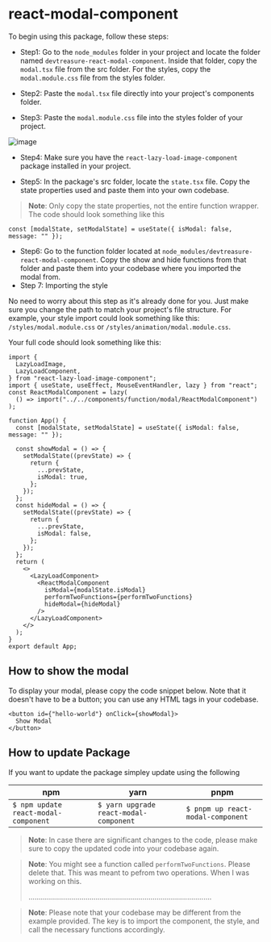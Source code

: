 # react-modal-component

To begin using this package, follow these steps:

- Step1: Go to the `node_modules` folder in your project and locate the folder named `devtreasure-react-modal-component`. Inside that folder, copy the `modal.tsx` file from the src folder. For the styles, copy the `modal.module.css` file from the styles folder.

- Step2: Paste the `modal.tsx` file directly into your project's components folder.
- Step3: Paste the `modal.module.css` file into the styles folder of your project.

![image](https://github.com/creative-tutorials/react-modal-component/assets/68476321/e8a9081f-d219-498c-8cc6-ae0697de6d78)

- Step4: Make sure you have the `react-lazy-load-image-component` package installed in your project.

- Step5: In the package's src folder, locate the `state.tsx` file. Copy the state properties used and paste them into your own codebase.

> **Note**: Only copy the state properties, not the entire function wrapper. The code should look something like this

```tsx
const [modalState, setModalState] = useState({ isModal: false, message: "" });
```

- Step6: Go to the function folder located at `node_modules/devtreasure-react-modal-component`. Copy the show and hide functions from that folder and paste them into your codebase where you imported the modal from.
- Step 7: Importing the style

No need to worry about this step as it's already done for you. Just make sure you change the path to match your project's file structure. For example, your style import could look something like this: `/styles/modal.module.css` or `/styles/animation/modal.module.css`.

Your full code should look something like this:

```tsx
import {
  LazyLoadImage,
  LazyLoadComponent,
} from "react-lazy-load-image-component";
import { useState, useEffect, MouseEventHandler, lazy } from "react";
const ReactModalComponent = lazy(
  () => import("../../components/function/modal/ReactModalComponent")
);

function App() {
  const [modalState, setModalState] = useState({ isModal: false, message: "" });

  const showModal = () => {
    setModalState((prevState) => {
      return {
        ...prevState,
        isModal: true,
      };
    });
  };
  const hideModal = () => {
    setModalState((prevState) => {
      return {
        ...prevState,
        isModal: false,
      };
    });
  };
  return (
    <>
      <LazyLoadComponent>
        <ReactModalComponent
          isModal={modalState.isModal}
          performTwoFunctions={performTwoFunctions}
          hideModal={hideModal}
        />
      </LazyLoadComponent>
    </>
  );
}
export default App;
```

## How to show the modal

To display your modal, please copy the code snippet below. Note that it doesn't have to be a button; you can use any HTML tags in your codebase.

```tsx
<button id={"hello-world"} onClick={showModal}>
  Show Modal
</button>
```

## How to update Package

If you want to update the package simpley update using the following

| npm                              | yarn                               | pnpm                          |
| -------------------------------- | ---------------------------------- | ----------------------------- |
| `$ npm update react-modal-component` | `$ yarn upgrade react-modal-component` | `$ pnpm up react-modal-component` |

> **Note**: In case there are significant changes to the code, please make sure to copy the updated code into your codebase again.

> **Note**: You might see a function called `performTwoFunctions`. Please delete that. This was meant to pefrom two operations. When I was working on this.
>
> ..........................................................................................

> **Note**: Please note that your codebase may be different from the example provided. The key is to import the component, the style, and call the necessary functions accordingly.
